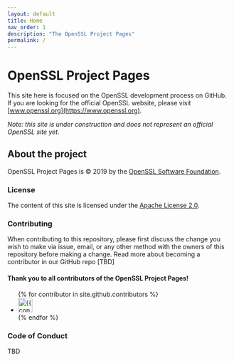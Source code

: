 ```yaml
---
layout: default
title: Home
nav_order: 1
description: "The OpenSSL Project Pages"
permalink: /
---
```


# OpenSSL Project Pages

This site here is focused on the OpenSSL development process on GitHub.
If you are looking for the official OpenSSL website, please visit
[www.openssl.org](https://www.openssl.org).

_Note: this site is under construction and does not represent an official OpenSSL site yet._

## About the project

OpenSSL Project Pages is &copy; 2019 by the [OpenSSL Software Foundation](https://www.openssl.org).

### License

The content of this site is licensed under the [Apache License 2.0](/LICENSE/).

### Contributing

When contributing to this repository, please first discuss the change you wish to make via issue,
email, or any other method with the owners of this repository before making a change. Read more about becoming a contributor in our GitHub repo [TBD]

#### Thank you to all contributors of the OpenSSL Project Pages!

<ul class="list-style-none">
{% for contributor in site.github.contributors %}
  <li class="d-inline-block mr-1">
     <a href="{{ contributor.html_url }}"><img src="{{ contributor.avatar_url }}" width="32" height="32" alt="{{ contributor.login }}"/></a>
  </li>
{% endfor %}
</ul>

### Code of Conduct

TBD
